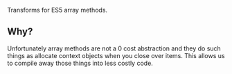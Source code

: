 Transforms for ES5 array methods.

## Why?

Unfortunately array methods are not a 0 cost abstraction and they do such things as allocate context objects when you close over items. This allows us to compile away those things into less costly code.